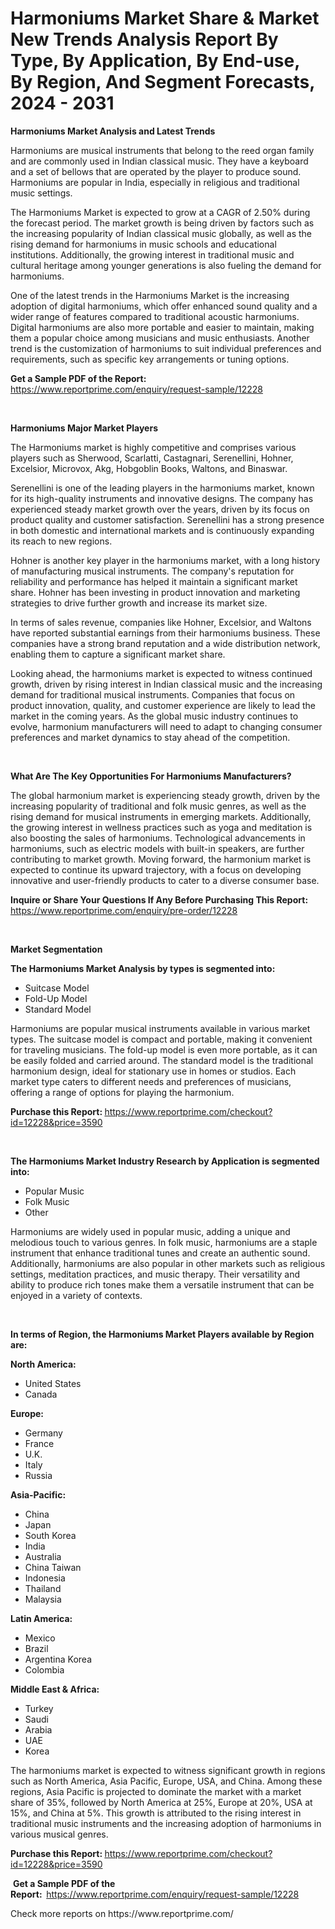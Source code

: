 <p><h1>Harmoniums Market Share & Market New Trends Analysis Report By Type, By Application, By End-use, By Region, And Segment Forecasts, 2024 - 2031</h1></p><p><strong>Harmoniums Market Analysis and Latest Trends</strong></p>
<p><p>Harmoniums are musical instruments that belong to the reed organ family and are commonly used in Indian classical music. They have a keyboard and a set of bellows that are operated by the player to produce sound. Harmoniums are popular in India, especially in religious and traditional music settings.</p><p>The Harmoniums Market is expected to grow at a CAGR of 2.50% during the forecast period. The market growth is being driven by factors such as the increasing popularity of Indian classical music globally, as well as the rising demand for harmoniums in music schools and educational institutions. Additionally, the growing interest in traditional music and cultural heritage among younger generations is also fueling the demand for harmoniums.</p><p>One of the latest trends in the Harmoniums Market is the increasing adoption of digital harmoniums, which offer enhanced sound quality and a wider range of features compared to traditional acoustic harmoniums. Digital harmoniums are also more portable and easier to maintain, making them a popular choice among musicians and music enthusiasts. Another trend is the customization of harmoniums to suit individual preferences and requirements, such as specific key arrangements or tuning options.</p></p>
<p><strong>Get a Sample PDF of the Report:&nbsp;</strong> <a href="https://www.reportprime.com/enquiry/request-sample/12228">https://www.reportprime.com/enquiry/request-sample/12228</a></p>
<p>&nbsp;</p>
<p><strong>Harmoniums Major Market Players</strong></p>
<p><p>The Harmoniums market is highly competitive and comprises various players such as Sherwood, Scarlatti, Castagnari, Serenellini, Hohner, Excelsior, Microvox, Akg, Hobgoblin Books, Waltons, and Binaswar. </p><p>Serenellini is one of the leading players in the harmoniums market, known for its high-quality instruments and innovative designs. The company has experienced steady market growth over the years, driven by its focus on product quality and customer satisfaction. Serenellini has a strong presence in both domestic and international markets and is continuously expanding its reach to new regions.</p><p>Hohner is another key player in the harmoniums market, with a long history of manufacturing musical instruments. The company's reputation for reliability and performance has helped it maintain a significant market share. Hohner has been investing in product innovation and marketing strategies to drive further growth and increase its market size.</p><p>In terms of sales revenue, companies like Hohner, Excelsior, and Waltons have reported substantial earnings from their harmoniums business. These companies have a strong brand reputation and a wide distribution network, enabling them to capture a significant market share.</p><p>Looking ahead, the harmoniums market is expected to witness continued growth, driven by rising interest in Indian classical music and the increasing demand for traditional musical instruments. Companies that focus on product innovation, quality, and customer experience are likely to lead the market in the coming years. As the global music industry continues to evolve, harmonium manufacturers will need to adapt to changing consumer preferences and market dynamics to stay ahead of the competition.</p></p>
<p>&nbsp;</p>
<p><strong>What Are The Key Opportunities For Harmoniums Manufacturers?</strong></p>
<p><p>The global harmonium market is experiencing steady growth, driven by the increasing popularity of traditional and folk music genres, as well as the rising demand for musical instruments in emerging markets. Additionally, the growing interest in wellness practices such as yoga and meditation is also boosting the sales of harmoniums. Technological advancements in harmoniums, such as electric models with built-in speakers, are further contributing to market growth. Moving forward, the harmonium market is expected to continue its upward trajectory, with a focus on developing innovative and user-friendly products to cater to a diverse consumer base.</p></p>
<p><strong>Inquire or Share Your Questions If Any Before Purchasing This Report:</strong> <a href="https://www.reportprime.com/enquiry/pre-order/12228">https://www.reportprime.com/enquiry/pre-order/12228</a></p>
<p>&nbsp;</p>
<p><strong>Market Segmentation</strong></p>
<p><strong>The Harmoniums Market Analysis by types is segmented into:</strong></p>
<p><ul><li>Suitcase Model</li><li>Fold-Up Model</li><li>Standard Model</li></ul></p>
<p><p>Harmoniums are popular musical instruments available in various market types. The suitcase model is compact and portable, making it convenient for traveling musicians. The fold-up model is even more portable, as it can be easily folded and carried around. The standard model is the traditional harmonium design, ideal for stationary use in homes or studios. Each market type caters to different needs and preferences of musicians, offering a range of options for playing the harmonium.</p></p>
<p><strong>Purchase this Report:&nbsp;</strong><a href="https://www.reportprime.com/checkout?id=12228&price=3590">https://www.reportprime.com/checkout?id=12228&price=3590</a></p>
<p>&nbsp;</p>
<p><strong>The Harmoniums Market Industry Research by Application is segmented into:</strong></p>
<p><ul><li>Popular Music</li><li>Folk Music</li><li>Other</li></ul></p>
<p><p>Harmoniums are widely used in popular music, adding a unique and melodious touch to various genres. In folk music, harmoniums are a staple instrument that enhance traditional tunes and create an authentic sound. Additionally, harmoniums are also popular in other markets such as religious settings, meditation practices, and music therapy. Their versatility and ability to produce rich tones make them a versatile instrument that can be enjoyed in a variety of contexts.</p></p>
<p>&nbsp;</p>
<p><strong>In terms of Region, the Harmoniums Market Players available by Region are:</strong></p>
<p>
    <p> <strong> North America: </strong>
        <ul>
            <li>United States</li>
            <li>Canada</li>
        </ul>
        </p> 
    <p> <strong> Europe: </strong>
        <ul>
            <li>Germany</li>
            <li>France</li>
            <li>U.K.</li>
            <li>Italy</li>
            <li>Russia</li>
        </ul>
        </p> 
    <p> <strong> Asia-Pacific: </strong>
        <ul>
            <li>China</li>
            <li>Japan</li>
            <li>South Korea</li>
            <li>India</li>
            <li>Australia</li>
            <li>China Taiwan</li>
            <li>Indonesia</li>
            <li>Thailand</li>
            <li>Malaysia</li>
        </ul>
        </p> 
    <p> <strong> Latin America: </strong>
        <ul>
            <li>Mexico</li>
            <li>Brazil</li>
            <li>Argentina Korea</li>
            <li>Colombia</li>
        </ul>
        </p> 
    <p> <strong> Middle East & Africa: </strong>
        <ul>
            <li>Turkey</li>
            <li>Saudi</li>
            <li>Arabia</li>
            <li>UAE</li>
            <li>Korea</li>
        </ul>
    </p>
    </p>
<p><p>The harmoniums market is expected to witness significant growth in regions such as North America, Asia Pacific, Europe, USA, and China. Among these regions, Asia Pacific is projected to dominate the market with a market share of 35%, followed by North America at 25%, Europe at 20%, USA at 15%, and China at 5%. This growth is attributed to the rising interest in traditional music instruments and the increasing adoption of harmoniums in various musical genres.</p></p>
<p><strong>Purchase this Report: </strong><a href="https://www.reportprime.com/checkout?id=12228&price=3590">https://www.reportprime.com/checkout?id=12228&price=3590</a></p>
<p>&nbsp;<strong>Get a Sample PDF of the Report:&nbsp;&nbsp;</strong><a href="https://www.reportprime.com/enquiry/request-sample/12228">https://www.reportprime.com/enquiry/request-sample/12228</a></p>
<p><strong></strong></p>
<p>Check more reports on https://www.reportprime.com/</p>